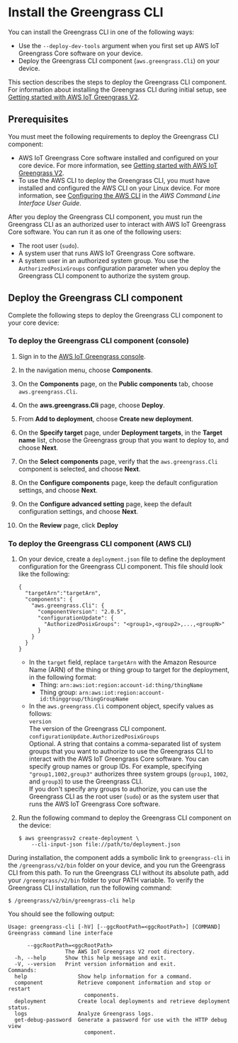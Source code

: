 # Install the Greengrass CLI<a name="install-gg-cli"></a>

You can install the Greengrass CLI in one of the following ways: 
+ Use the `--deploy-dev-tools` argument when you first set up AWS IoT Greengrass Core software on your device\. 
+ Deploy the Greengrass CLI component \(`aws.greengrass.Cli`\) on your device\.

This section describes the steps to deploy the Greengrass CLI component\. For information about installing the Greengrass CLI during initial setup, see [Getting started with AWS IoT Greengrass V2](getting-started.md)\.

## Prerequisites<a name="gg-cli-prereqs"></a>

You must meet the following requirements to deploy the Greengrass CLI component:
+ AWS IoT Greengrass Core software installed and configured on your core device\. For more information, see [Getting started with AWS IoT Greengrass V2](getting-started.md)\. 
+ To use the AWS CLI to deploy the Greengrass CLI, you must have installed and configured the AWS CLI on your Linux device\. For more information, see [Configuring the AWS CLI](https://docs.aws.amazon.com/cli/latest/userguide/cli-chap-configure.html) in the *AWS Command Line Interface User Guide*\.

After you deploy the Greengrass CLI component, you must run the Greengrass CLI as an authorized user to interact with AWS IoT Greengrass Core software\. You can run it as one of the following users:
+ The root user \(`sudo`\)\.
+ A system user that runs AWS IoT Greengrass Core software\.
+ A system user in an authorized system group\. You use the `AuthorizedPosixGroups` configuration parameter when you deploy the Greengrass CLI component to authorize the system group\.

## Deploy the Greengrass CLI component<a name="gg-cli-deploy"></a>

Complete the following steps to deploy the Greengrass CLI component to your core device:

### To deploy the Greengrass CLI component \(console\)<a name="gg-cli-deploy-console"></a>

1. Sign in to the [AWS IoT Greengrass console](https://console.aws.amazon.com/greengrass)\.

1. In the navigation menu, choose **Components**\.

1. On the **Components** page, on the **Public components** tab, choose `aws.greengrass.Cli`\.

1. On the **aws\.greengrass\.Cli** page, choose **Deploy**\.

1. From **Add to deployment**, choose **Create new deployment**\.

1. On the **Specify target** page, under **Deployment targets**, in the **Target name** list, choose the Greengrass group that you want to deploy to, and choose **Next**\.

1. On the **Select components** page, verify that the `aws.greengrass.Cli` component is selected, and choose **Next**\.

1. On the **Configure components** page, keep the default configuration settings, and choose **Next**\.

1. On the **Configure advanced setting** page, keep the default configuration settings, and choose **Next**\.

1. On the **Review** page, click **Deploy**

### To deploy the Greengrass CLI component \(AWS CLI\)<a name="gg-cli-deploy-cli"></a>

1. On your device, create a `deployment.json` file to define the deployment configuration for the Greengrass CLI component\. This file should look like the following:

   ```
   {
     "targetArn":"targetArn",
     "components": {
       "aws.greengrass.Cli": {
         "componentVersion": "2.0.5",
         "configurationUpdate": {
           "AuthorizedPosixGroups": "<group1>,<group2>,...,<groupN>"
         }
       }
     }
   }
   ```
   + In the `target` field, replace `targetArn` with the Amazon Resource Name \(ARN\) of the thing or thing group to target for the deployment, in the following format: 
     + Thing: `arn:aws:iot:region:account-id:thing/thingName`
     + Thing group: `arn:aws:iot:region:account-id:thinggroup/thingGroupName`
   + In the `aws.greengrass.Cli` component object, specify values as follows:  
`version`  
The version of the Greengrass CLI component\.  
`configurationUpdate.AuthorizedPosixGroups`  
Optional\. A string that contains a comma\-separated list of system groups that you want to authorize to use the Greengrass CLI to interact with the AWS IoT Greengrass Core software\. You can specify group names or group IDs\. For example, specifying `"group1,1002,group3"` authorizes three system groups \(`group1`, `1002`, and `group3`\) to use the Greengrass CLI\.   
If you don't specify any groups to authorize, you can use the Greengrass CLI as the root user \(`sudo`\) or as the system user that runs the AWS IoT Greengrass Core software\. 

1. Run the following command to deploy the Greengrass CLI component on the device:

   ```
   $ aws greengrassv2 create-deployment \
       --cli-input-json file://path/to/deployment.json
   ```

During installation, the component adds a symbolic link to `greengrass-cli` in the `/greengrass/v2/bin` folder on your device, and you run the Greengrass CLI from this path\. To run the Greengrass CLI without its absolute path, add your `/greengrass/v2/bin` folder to your PATH variable\. To verify the Greengrass CLI installation, run the following command:

```
$ /greengrass/v2/bin/greengrass-cli help
```

You should see the following output:

```
Usage: greengrass-cli [-hV] [--ggcRootPath=<ggcRootPath>] [COMMAND]
Greengrass command line interface

      --ggcRootPath=<ggcRootPath>
                  The AWS IoT Greengrass V2 root directory.
  -h, --help      Show this help message and exit.
  -V, --version   Print version information and exit.
Commands:
  help                Show help information for a command.
  component           Retrieve component information and stop or restart
                        components.
  deployment          Create local deployments and retrieve deployment status.
  logs                Analyze Greengrass logs.
  get-debug-password  Generate a password for use with the HTTP debug view
                        component.
```